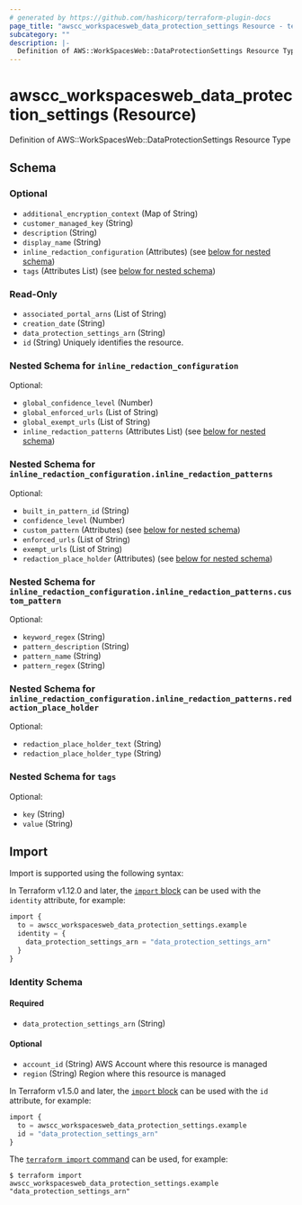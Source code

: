 ```yaml
---
# generated by https://github.com/hashicorp/terraform-plugin-docs
page_title: "awscc_workspacesweb_data_protection_settings Resource - terraform-provider-awscc"
subcategory: ""
description: |-
  Definition of AWS::WorkSpacesWeb::DataProtectionSettings Resource Type
---
```


# awscc_workspacesweb_data_protection_settings (Resource)

Definition of AWS::WorkSpacesWeb::DataProtectionSettings Resource Type



<!-- schema generated by tfplugindocs -->
## Schema

### Optional

- `additional_encryption_context` (Map of String)
- `customer_managed_key` (String)
- `description` (String)
- `display_name` (String)
- `inline_redaction_configuration` (Attributes) (see [below for nested schema](#nestedatt--inline_redaction_configuration))
- `tags` (Attributes List) (see [below for nested schema](#nestedatt--tags))

### Read-Only

- `associated_portal_arns` (List of String)
- `creation_date` (String)
- `data_protection_settings_arn` (String)
- `id` (String) Uniquely identifies the resource.

<a id="nestedatt--inline_redaction_configuration"></a>
### Nested Schema for `inline_redaction_configuration`

Optional:

- `global_confidence_level` (Number)
- `global_enforced_urls` (List of String)
- `global_exempt_urls` (List of String)
- `inline_redaction_patterns` (Attributes List) (see [below for nested schema](#nestedatt--inline_redaction_configuration--inline_redaction_patterns))

<a id="nestedatt--inline_redaction_configuration--inline_redaction_patterns"></a>
### Nested Schema for `inline_redaction_configuration.inline_redaction_patterns`

Optional:

- `built_in_pattern_id` (String)
- `confidence_level` (Number)
- `custom_pattern` (Attributes) (see [below for nested schema](#nestedatt--inline_redaction_configuration--inline_redaction_patterns--custom_pattern))
- `enforced_urls` (List of String)
- `exempt_urls` (List of String)
- `redaction_place_holder` (Attributes) (see [below for nested schema](#nestedatt--inline_redaction_configuration--inline_redaction_patterns--redaction_place_holder))

<a id="nestedatt--inline_redaction_configuration--inline_redaction_patterns--custom_pattern"></a>
### Nested Schema for `inline_redaction_configuration.inline_redaction_patterns.custom_pattern`

Optional:

- `keyword_regex` (String)
- `pattern_description` (String)
- `pattern_name` (String)
- `pattern_regex` (String)


<a id="nestedatt--inline_redaction_configuration--inline_redaction_patterns--redaction_place_holder"></a>
### Nested Schema for `inline_redaction_configuration.inline_redaction_patterns.redaction_place_holder`

Optional:

- `redaction_place_holder_text` (String)
- `redaction_place_holder_type` (String)




<a id="nestedatt--tags"></a>
### Nested Schema for `tags`

Optional:

- `key` (String)
- `value` (String)

## Import

Import is supported using the following syntax:

In Terraform v1.12.0 and later, the [`import` block](https://developer.hashicorp.com/terraform/language/import) can be used with the `identity` attribute, for example:

```terraform
import {
  to = awscc_workspacesweb_data_protection_settings.example
  identity = {
    data_protection_settings_arn = "data_protection_settings_arn"
  }
}
```

<!-- schema generated by tfplugindocs -->
### Identity Schema

#### Required

- `data_protection_settings_arn` (String)

#### Optional

- `account_id` (String) AWS Account where this resource is managed
- `region` (String) Region where this resource is managed

In Terraform v1.5.0 and later, the [`import` block](https://developer.hashicorp.com/terraform/language/import) can be used with the `id` attribute, for example:

```terraform
import {
  to = awscc_workspacesweb_data_protection_settings.example
  id = "data_protection_settings_arn"
}
```

The [`terraform import` command](https://developer.hashicorp.com/terraform/cli/commands/import) can be used, for example:

```shell
$ terraform import awscc_workspacesweb_data_protection_settings.example "data_protection_settings_arn"
```
